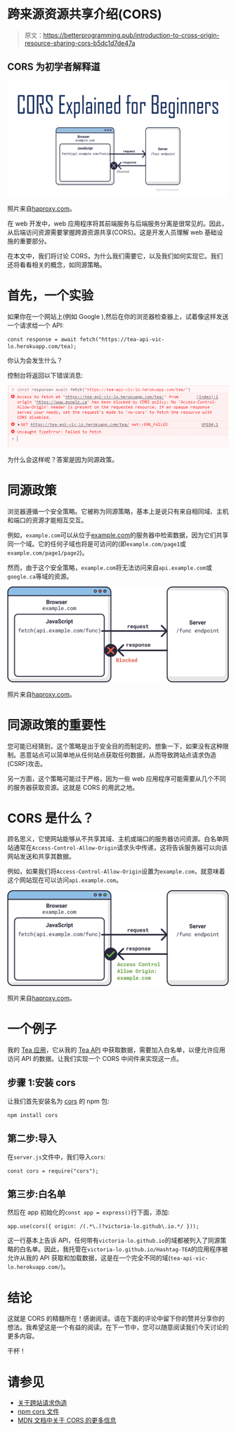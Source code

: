 # 跨来源资源共享介绍(CORS)

> 原文：<https://betterprogramming.pub/introduction-to-cross-origin-resource-sharing-cors-b5dc1d7de47a>

## CORS 为初学者解释道

![](img/54224e8d547e6bf2a7e2c0f4f7084f8c.png)

照片来自[haproxy.com](http://haproxy.com/)。

在 web 开发中，web 应用程序将其前端服务与后端服务分离是很常见的。因此，从后端访问资源需要掌握跨源资源共享(CORS)。这是开发人员理解 web 基础设施的重要部分。

在本文中，我们将讨论 CORS，为什么我们需要它，以及我们如何实现它。我们还将看看相关的概念，如同源策略。

# 首先，一个实验

如果你在一个网站上(例如 Google ),然后在你的浏览器检查器上，试着像这样发送一个请求给一个 API:

```
const response = await fetch("https://tea-api-vic-lo.herokuapp.com/tea);
```

你认为会发生什么？

控制台将返回以下错误消息:

![](img/d26c9db395fb13e5d3b1c5407a9b3ae2.png)

为什么会这样呢？答案是因为同源政策。

# 同源政策

浏览器遵循一个安全策略。它被称为同源策略，基本上是说只有来自相同域、主机和端口的资源才能相互交互。

例如，`example.com`可以从位于[example.com](http://example.com/)的服务器中检索数据，因为它们共享同一个域。它的任何子域也将是可访问的(即`example.com/page1`或`example.com/page1/page2`)。

然而，由于这个安全策略，`example.com`将无法访问来自`api.example.com`或`google.ca`等域的资源。

![](img/adbc345833309a8cd81ac845af75b4e5.png)

照片来自[haproxy.com](http://haproxy.com/)。

# 同源政策的重要性

您可能已经猜到，这个策略是出于安全目的而制定的。想象一下，如果没有这种限制。恶意站点可以简单地从任何站点获取任何数据，从而导致跨站点请求伪造(CSRF)攻击。

另一方面，这个策略可能过于严格，因为一些 web 应用程序可能需要从几个不同的服务器获取资源。这就是 CORS 的用武之地。

# CORS 是什么？

顾名思义，它使网站能够从不共享其域、主机或端口的服务器访问资源。白名单网站通常在`Access-Control-Allow-Origin`请求头中传递，这将告诉服务器可以向该网站发送和共享其数据。

例如，如果我们将`Access-Control-Allow-Origin`设置为`example.com`，就意味着这个网站现在可以访问`api.example.com`。

![](img/13c9a0f25e2f3927fe79dcfe3e132ebd.png)

照片来自[haproxy.com](http://haproxy.com/)。

# 一个例子

我的 [Tea 应用](https://victoria-lo.github.io/Hashtag-TEA/)，它从我的 [Tea API](https://tea-api-vic-lo.herokuapp.com/) 中获取数据，需要加入白名单，以便允许应用访问 API 的数据。让我们实现一个 CORS 中间件来实现这一点。

## 步骤 1:安装 cors

让我们首先安装名为 [cors](https://www.npmjs.com/package/cors) 的 npm 包:

```
npm install cors
```

## 第二步:导入

在`server.js`文件中，我们导入`cors`:

```
const cors = require("cors");
```

## 第三步:白名单

然后在 app 初始化的`const app = express()`行下面，添加:

```
app.use(cors({ origin: /(.*\.)?victoria-lo.github\.io.*/ }));
```

这一行基本上告诉 API，任何带有`victoria-lo.github.io`的域都被列入了同源策略的白名单。因此，我托管在`victoria-lo.github.io/Hashtag-TEA`的应用程序被允许从我的 API 获取和加载数据，这是在一个完全不同的域(`tea-api-vic-lo.herokuapp.com/`)。

# 结论

这就是 CORS 的精髓所在！感谢阅读。请在下面的评论中留下你的赞并分享你的想法。我希望这是一个有益的阅读。在下一节中，您可以随意阅读我们今天讨论的更多内容。

干杯！

# 请参见

*   [关于跨站请求伪造](https://owasp.org/www-community/attacks/csrf)
*   [npm cors 文件](https://www.npmjs.com/package/cors)
*   [MDN 文档中关于 CORS 的更多信息](https://developer.mozilla.org/en-US/docs/Web/HTTP/CORS)